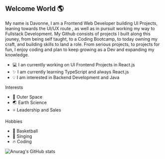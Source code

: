 ## Welcome World 🌎

My name is Davonne, I am a Frontend Web Developer building UI Projects, leaning towards the UI/UX route
, as well as in pursuit working my way to Fullstack Development. My Github consists of projects I built
along this jouney, from being self taught, to a Coding Bootcamp, to today owning my craft, and building
skills to land a role. From serious projects, to projects for fun, I enjoy coding and plan to keep
growing as a Dev and expanding my knowledge. 

- 💻 I an currently working on UI Frontend Projects in React.js
- ✨ I am currently learning TypeScript and always React.js
- 💡 I am interested in Backend Development and Java

Interests                         
- 🚀 Outer Space         
- 🌏 Earth Science        
- ⭐ Leadership and Sales

Hobbies
- 🏀 Basketball
- 🎤 Singing
- 🔥 Coding


![Anurag's GitHub stats](https://github-readme-stats.vercel.app/api?username=Davonne007-TX&theme=omni&show_icons=true)

<!--
**Davonne007-TX/Davonne007-TX** is a ✨ _special_ ✨ repository because its `README.md` (this file) appears on your GitHub profile.

Here are some ideas to get you started:

- 🔭 I’m currently working on ...
- 🌱 I’m currently learning ...
- 👯 I’m looking to collaborate on ...
- 🤔 I’m looking for help with ...
- 💬 Ask me about ...
- 📫 How to reach me: ...
- 😄 Pronouns: ...
- ⚡ Fun fact: ...
-->
